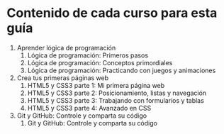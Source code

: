 # Contenido de cada curso para esta guía

1. Aprender lógica de programación
   1. Lógica de programación: Primeros pasos
   2. Lógica de programación: Conceptos primordiales
   3. Lógica de programación: Practicando con juegos y animaciones
2. Crea tus primeras páginas web
   1. HTML5 y CSS3 parte 1: Mi primera página web
   2. HTML5 y CSS3 parte 2: Posicionamiento, listas y navegación
   3. HTML5 y CSS3 parte 3: Trabajando con formularios y tablas
   4. HTML5 y CSS3 parte 4: Avanzado en CSS
3. Git y GitHub: Controle y comparta su código
   1. Git y GitHub: Controle y comparta su código